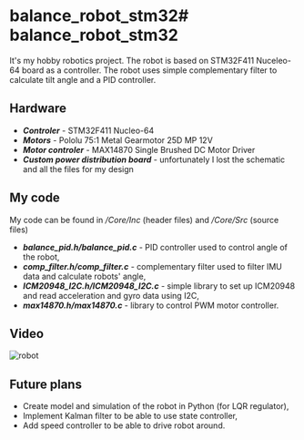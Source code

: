 # balance_robot_stm32# balance_robot_stm32

It's my hobby robotics project. The robot is based on STM32F411 Nuceleo-64 board as a controller. The robot uses simple complementary filter to calculate tilt angle and a PID controller.

## Hardware

- ***Controler*** - STM32F411 Nucleo-64
- ***Motors*** - Pololu 75:1 Metal Gearmotor 25D MP 12V
- ***Motor controler*** - MAX14870 Single Brushed DC Motor Driver
- ***Custom power distribution board*** - unfortunately I lost the schematic and all the files for my design  

## My code

My code can be found in */Core/Inc* (header files) and */Core/Src* (source files)

- ***balance_pid.h/balance_pid.c*** - PID controller used to control angle of the robot,
- ***comp_filter.h/comp_filter.c*** - complementary filter used to filter IMU data and calculate robots' angle,
- ***ICM20948_I2C.h/ICM20948_I2C.c*** - simple library to set up ICM20948 and read acceleration and gyro data using I2C,
- ***max14870.h/max14870.c*** - library to control PWM motor controller.

## Video

![robot](https://user-images.githubusercontent.com/81962102/184668689-62edc141-8e64-47f4-84fb-a21931672c51.gif)

## Future plans

- Create model and simulation of the robot in Python (for LQR regulator),
- Implement Kalman filter to be able to use state controller,
- Add speed controller to be able to drive robot around. 
